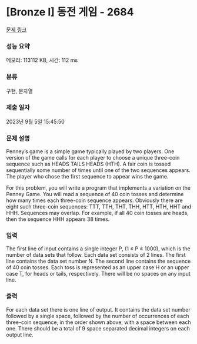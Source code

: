 # [Bronze I] 동전 게임 - 2684 

[문제 링크](https://www.acmicpc.net/problem/2684) 

### 성능 요약

메모리: 113112 KB, 시간: 112 ms

### 분류

구현, 문자열

### 제출 일자

2023년 9월 5일 15:45:50

### 문제 설명

<p>Penney’s game is a simple game typically played by two players. One version of the game calls for each player to choose a unique three-coin sequence such as HEADS TAILS HEADS (HTH). A fair coin is tossed sequentially some number of times until one of the two sequences appears. The player who chose the first sequence to appear wins the game.</p>

<p>For this problem, you will write a program that implements a variation on the Penney Game. You will read a sequence of 40 coin tosses and determine how many times each three-coin sequence appears. Obviously there are eight such three-coin sequences: TTT, TTH, THT, THH, HTT, HTH, HHT and HHH. Sequences may overlap. For example, if all 40 coin tosses are heads, then the sequence HHH appears 38 times.</p>

### 입력 

 <p>The first line of input contains a single integer P, (1 ≤ P ≤ 1000), which is the number of data sets that follow. Each data set consists of 2 lines. The first line contains the data set number N. The second line contains the sequence of 40 coin tosses. Each toss is represented as an upper case H or an upper case T, for heads or tails, respectively. There will be no spaces on any input line.</p>

### 출력 

 <p>For each data set there is one line of output. It contains the data set number followed by a single space, followed by the number of occurrences of each three-coin sequence, in the order shown above, with a space between each one. There should be a total of 9 space separated decimal integers on each output line.</p>

